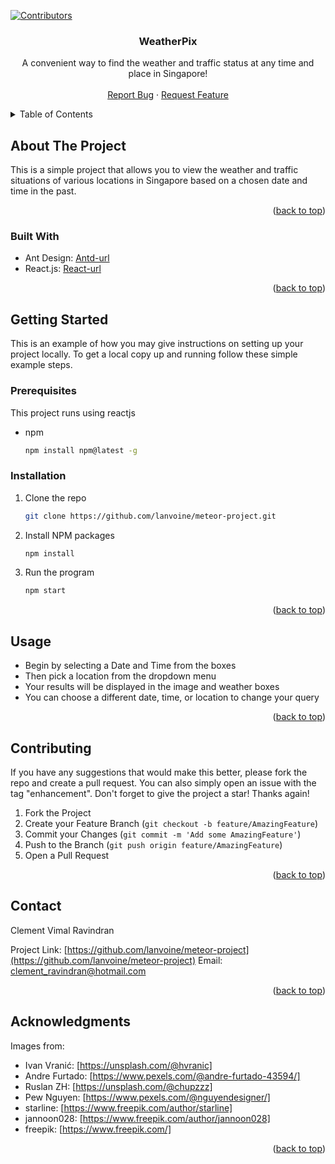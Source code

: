 <div id="top"></div>

<!-- PROJECT SHIELDS -->
<!--
*** I'm using markdown "reference style" links for readability.
*** Reference links are enclosed in brackets [ ] instead of parentheses ( ).
*** See the bottom of this document for the declaration of the reference variables
*** for contributors-url, forks-url, etc. This is an optional, concise syntax you may use.
*** https://www.markdownguide.org/basic-syntax/#reference-style-links
-->
[![Contributors][contributors-shield]][contributors-url]

<h3 align="center">WeatherPix</h3>

  <p align="center">
    A convenient way to find the weather and traffic status at any time and place in Singapore!
    <br />
    <br />
    <a href="https://github.com/lanvoine/meteor-project/issues">Report Bug</a>
    ·
    <a href="https://github.com/lanvoine/meteor-project/issues">Request Feature</a>
  </p>
</div>



<!-- TABLE OF CONTENTS -->
<details>
  <summary>Table of Contents</summary>
  <ol>
    <li>
      <a href="#about-the-project">About The Project</a>
      <ul>
        <li><a href="#built-with">Built With</a></li>
      </ul>
    </li>
    <li>
      <a href="#getting-started">Getting Started</a>
      <ul>
        <li><a href="#prerequisites">Prerequisites</a></li>
        <li><a href="#installation">Installation</a></li>
      </ul>
    </li>
    <li><a href="#usage">Usage</a></li>
    <li><a href="#contributing">Contributing</a></li>
    <li><a href="#contact">Contact</a></li>
    <li><a href="#acknowledgments">Acknowledgments</a></li>
  </ol>
</details>



<!-- ABOUT THE PROJECT -->
## About The Project

This is a simple project that allows you to view the weather and traffic situations of various locations in Singapore based on a chosen date and time in the past.

<p align="right">(<a href="#top">back to top</a>)</p>



### Built With

* Ant Design: [Antd-url]
* React.js: [React-url]

<p align="right">(<a href="#top">back to top</a>)</p>



<!-- GETTING STARTED -->
## Getting Started

This is an example of how you may give instructions on setting up your project locally.
To get a local copy up and running follow these simple example steps.

### Prerequisites

This project runs using reactjs
* npm
  ```sh
  npm install npm@latest -g
  ```

### Installation

1. Clone the repo
   ```sh
   git clone https://github.com/lanvoine/meteor-project.git
   ```
2. Install NPM packages
   ```sh
   npm install
   ```
3. Run the program
   ```sh
   npm start
   ```

<p align="right">(<a href="#top">back to top</a>)</p>



<!-- USAGE EXAMPLES -->
## Usage

* Begin by selecting a Date and Time from the boxes
* Then pick a location from the dropdown menu
* Your results will be displayed in the image and weather boxes
* You can choose a different date, time, or location to change your query

<p align="right">(<a href="#top">back to top</a>)</p>

<!-- CONTRIBUTING -->
## Contributing

If you have any suggestions that would make this better, please fork the repo and create a pull request. You can also simply open an issue with the tag "enhancement".
Don't forget to give the project a star! Thanks again!

1. Fork the Project
2. Create your Feature Branch (`git checkout -b feature/AmazingFeature`)
3. Commit your Changes (`git commit -m 'Add some AmazingFeature'`)
4. Push to the Branch (`git push origin feature/AmazingFeature`)
5. Open a Pull Request

<p align="right">(<a href="#top">back to top</a>)</p>

<!-- CONTACT -->
## Contact

Clement Vimal Ravindran

Project Link: [https://github.com/lanvoine/meteor-project](https://github.com/lanvoine/meteor-project)
Email: [clement_ravindran@hotmail.com](clement_ravindran@hotmail.com)

<p align="right">(<a href="#top">back to top</a>)</p>



<!-- ACKNOWLEDGMENTS -->
## Acknowledgments

Images from:

* Ivan Vranić: [https://unsplash.com/@hvranic]
* Andre Furtado: [https://www.pexels.com/@andre-furtado-43594/]
* Ruslan ZH: [https://unsplash.com/@chupzzz]
* Pew Nguyen: [https://www.pexels.com/@nguyendesigner/]
* starline: [https://www.freepik.com/author/starline]
* jannoon028: [https://www.freepik.com/author/jannoon028]
* freepik: [https://www.freepik.com/]

<p align="right">(<a href="#top">back to top</a>)</p>



<!-- MARKDOWN LINKS & IMAGES -->
<!-- https://www.markdownguide.org/basic-syntax/#reference-style-links -->
[contributors-shield]: https://img.shields.io/github/contributors/github_username/repo_name.svg?style=for-the-badge
[contributors-url]: https://github.com/lanvoine/meteor-project/graphs/contributors
[linkedin-url]: https://linkedin.com/in/lanvoine
[product-screenshot]: images/screenshot.png
[React.js]: https://img.shields.io/badge/React-20232A?style=for-the-badge&logo=react&logoColor=61DAFB
[React-url]: https://reactjs.org/
[Antd-url]: https://ant.design/